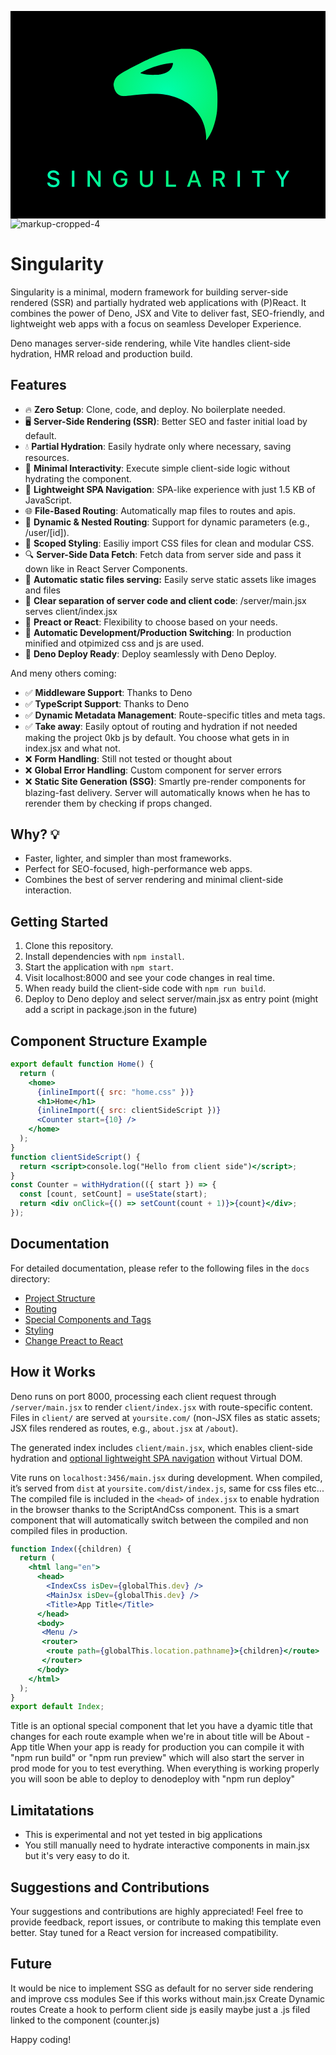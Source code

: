 <svg with="300px" height="auto" fill="none" xmlns="http://www.w3.org/2000/svg" viewBox="0 0 577 380"><path fill="#000" d="M0 0h577v380H0z"/><path d="M78.61 322.712c-6.632 0-10.884-3.357-11.29-8.301l-.021-.264h4.476l.02.224c.244 2.665 3.072 4.374 6.999 4.374 3.743 0 6.409-1.872 6.409-4.598v-.021c0-2.258-1.587-3.723-5.473-4.557l-3.215-.692c-5.96-1.261-8.524-4.028-8.524-8.361v-.021c.02-5.066 4.415-8.565 10.64-8.565 6.226 0 10.295 3.52 10.62 8.077l.02.285h-4.414l-.04-.265c-.387-2.4-2.686-4.15-6.247-4.13-3.438 0-5.981 1.608-5.981 4.374v.021c0 2.177 1.546 3.601 5.35 4.415l3.195.712c6.164 1.322 8.687 3.804 8.687 8.158v.02c0 5.616-4.374 9.115-11.21 9.115ZM112.49 322v-29.358h4.558V322h-4.558Zm28.589 0v-29.358h4.11l15.096 21.362h.305v-21.362h4.435V322h-4.109l-15.076-21.322h-.325V322h-4.436Zm60.368.712c-8.321 0-13.57-5.941-13.57-15.381v-.04c0-9.319 5.31-15.361 13.529-15.361 6.674 0 11.414 3.784 12.472 9.46l.041.204h-4.558l-.061-.204c-1.058-3.479-3.865-5.432-7.894-5.432-5.432 0-8.87 4.395-8.87 11.312v.041c0 7.019 3.459 11.373 8.972 11.373 4.802 0 8.077-3.032 8.118-7.548v-.651h-7.548v-3.683h12.044v3.642c0 7.446-4.984 12.268-12.675 12.268Zm47.49 0c-7.365 0-11.902-4.374-11.902-10.823v-19.247h4.557v18.901c0 4.252 2.665 7.141 7.345 7.141 4.679 0 7.324-2.889 7.324-7.141v-18.901h4.557v19.247c0 6.449-4.496 10.823-11.881 10.823Zm35.892-.712v-29.358h4.558v25.431h13.753V322h-18.311Zm38.497 0 10.6-29.358h4.923l10.6 29.358h-4.801l-2.645-7.935h-11.231L328.106 322h-4.781Zm12.879-24.211-4.212 12.614h8.789l-4.232-12.614h-.345ZM371.222 322v-29.358h11.576c6.022 0 9.765 3.499 9.765 8.952v.041c0 3.947-2.115 7.161-5.696 8.361L393.459 322h-5.27l-5.981-11.292h-6.429V322h-4.557Zm4.557-14.994h6.571c3.5 0 5.534-1.913 5.534-5.249v-.041c0-3.255-2.156-5.249-5.676-5.249h-6.429v10.539ZM415.72 322v-29.358h4.557V322h-4.557Zm36.035 0v-25.431h-9.236v-3.927h23.01v3.927h-9.216V322h-4.558Zm44.113 0v-12.024l-10.336-17.334h5.066l7.385 12.797h.346l7.386-12.797h5.065l-10.355 17.334V322h-4.557Z" fill="url(#a)"/><path fill="url(#b)" d="M176 59h220v181H176z"/><path d="M164 149.5V247h249V52H164v97.5Zm168.672-79.71c8.314 1.71 15.179 5.73 21.787 12.743 12.621 13.342 20.637 34.424 24.09 63.118.853 7.013.683 30.405-.213 37.76-2.089 16.678-6.737 32.201-12.791 42.892-2.345 4.19-6.609 10.434-7.12 10.434-.214 0-.256-1.411-.128-3.165.298-3.677-.341-9.45-1.834-16.848-2.942-14.625-9.422-26.471-21.02-38.701-11.384-11.974-31.21-21.553-50.994-24.674-14.24-2.224-30.911-2.053-54.575.47-20.125 2.138-20.807 2.181-24.132 2.01-8.315-.47-14.753-7.355-16.501-17.618-.639-3.635-.639-4.149.043-6.928 1.705-7.013 5.244-11.632 12.407-16.207 11.427-7.27 40.633-22.408 55.258-28.652 22.469-9.536 38.074-14.325 55.854-17.02.597-.128 4.562-.213 8.783-.256 5.671-.043 8.656.128 11.086.642Z" fill="#000"/><path d="M292.337 95.661c-16.713 2.224-31.508 6.628-47.966 14.155-6.566 3.036-7.376 3.848-4.562 4.575 7.418 1.968 15.093 2.737 24.942 2.523 7.462-.213 8.655-.342 13.26-1.582 11.129-2.95 16.97-8.082 19.23-16.891.341-1.369.511-2.694.383-2.865-.256-.428-1.449-.428-5.287.085Z" fill="#000"/><defs><radialGradient id="a" cx="0" cy="0" r="1" gradientUnits="userSpaceOnUse" gradientTransform="matrix(224 0 0 25 289 307)"><stop stop-color="#06EF6A"/><stop offset="1" stop-color="#00FEAD"/></radialGradient><radialGradient id="b" cx="0" cy="0" r="1" gradientUnits="userSpaceOnUse" gradientTransform="matrix(0 90.5 -110 0 286 149.5)"><stop stop-color="#00FEAD"/><stop offset="1" stop-color="#06EF6A"/></radialGradient></defs></svg>
![markup-cropped-4](https://github.com/user-attachments/assets/8ef76b38-bbde-45e0-80ee-3b264c6e91d7)

# Singularity

Singularity is a minimal, modern framework for building server-side rendered (SSR) and partially hydrated web applications with (P)React. It combines the power of Deno, JSX and Vite to deliver fast, SEO-friendly, and lightweight web apps with a focus on seamless Developer Experience.

Deno manages server-side rendering, while Vite handles client-side hydration, HMR reload and production build.

## Features

- 🔥 **Zero Setup**: Clone, code, and deploy. No boilerplate needed.
- 🖥️ **Server-Side Rendering (SSR)**: Better SEO and faster initial load by default.
- 💧 **Partial Hydration**: Easily hydrate only where necessary, saving resources.
- 🧩 **Minimal Interactivity**: Execute simple client-side logic without hydrating the component.
- 🚗 **Lightweight SPA Navigation**: SPA-like experience with just 1.5 KB of JavaScript.
- 🌐 **File-Based Routing**: Automatically map files to routes and apis.
- 🔗 **Dynamic & Nested Routing**: Support for dynamic parameters (e.g., /user/[id]).
- 🎨 **Scoped Styling**: Easiliy import CSS files for clean and modular CSS.
- 🔍 **Server-Side Data Fetch**: Fetch data from server side and pass it down like in React Server Components.
- 🤖 **Automatic static files serving:** Easily serve static assets like images and files
- 📁 **Clear separation of server code and client code**: /server/main.jsx serves client/index.jsx
- 🌟 **Preact or React**: Flexibility to choose based on your needs.
- 🔀 **Automatic Development/Production Switching**: In production minified and otpimized css and js are used.
- 🚀 **Deno Deploy Ready**: Deploy seamlessly with Deno Deploy.

And meny others coming:

- ✅ **Middleware Support**: Thanks to Deno
- ✅ **TypeScript Support**: Thanks to Deno
- ✅ **Dynamic Metadata Management**: Route-specific titles and meta tags.
- ✅ **Take away**: Easily optout of routing and hydration if not needed making the project 0kb js by default. You choose what gets in in index.jsx and what not.
- ❌ **Form Handling**: Still not tested or thought about
- ❌ **Global Error Handling**: Custom component for server errors
- ❌ **Static Site Generation (SSG)**: Smartly pre-render components for blazing-fast delivery. Server will automatically knows when he has to rerender them by checking if props changed.

## Why? 💡

- Faster, lighter, and simpler than most frameworks.
- Perfect for SEO-focused, high-performance web apps.
- Combines the best of server rendering and minimal client-side interaction.

## Getting Started

1. Clone this repository.
2. Install dependencies with `npm install`.
3. Start the application with `npm start`.
4. Visit localhost:8000 and see your code changes in real time.
5. When ready build the client-side code with `npm run build`.
6. Deploy to Deno deploy and select server/main.jsx as entry point (might add a script in package.json in the future)

## Component Structure Example

```jsx
export default function Home() {
  return (
    <home>
      {inlineImport({ src: "home.css" })}
      <h1>Home</h1>
      {inlineImport({ src: clientSideScript })}
      <Counter start={10} />
    </home>
  );
}
function clientSideScript() {
  return <script>console.log("Hello from client side")</script>;
}
const Counter = withHydration(({ start }) => {
  const [count, setCount] = useState(start);
  return <div onClick={() => setCount(count + 1)}>{count}</div>;
});
```

## Documentation

For detailed documentation, please refer to the following files in the `docs` directory:

- [Project Structure](docs/project-structure.md)
- [Routing](docs/routing.md)
- [Special Components and Tags](docs/special-components.md)
- [Styling](docs/styling.md)
- [Change Preact to React](docs/change-preact-to-react.md)

## How it Works

Deno runs on port 8000, processing each client request through `/server/main.jsx` to render `client/index.jsx` with route-specific content. Files in `client/` are served at `yoursite.com/` (non-JSX files as static assets; JSX files rendered as routes, e.g., `about.jsx` at `/about`).

The generated index includes `client/main.jsx`, which enables client-side hydration and [optional lightweight SPA navigation](https://github.com/andreafuturi/lightweight-router) without Virtual DOM.

Vite runs on `localhost:3456/main.jsx` during development. When compiled, it’s served from `dist` at `yoursite.com/dist/index.js`, same for css files etc...
The compiled file is included in the `<head>` of `index.jsx` to enable hydration in the browser thanks to the ScriptAndCss component.
This is a smart component that will automatically switch between the compiled and non compiled files in production.

```jsx
function Index({children) {
  return (
    <html lang="en">
      <head>
        <IndexCss isDev={globalThis.dev} />
        <MainJsx isDev={globalThis.dev} />
        <Title>App Title</Title>
      </head>
      <body>
       <Menu />
       <router>
        <route path={globalThis.location.pathname}>{children}</route>
       </router>
      </body>
    </html>
  );
}
export default Index;
```

Title is an optional special component that let you have a dyamic title that changes for each route example when we're in about title will be About - App title
When your app is ready for production you can compile it with "npm run build" or "npm run preview" which will also start the server in prod mode for you to test everything.
When everything is working properly you will soon be able to deploy to denodeploy with "npm run deploy"

## Limitatations

- This is experimental and not yet tested in big applications
- You still manually need to hydrate interactive components in main.jsx but it's very easy to do it.

## Suggestions and Contributions

Your suggestions and contributions are highly appreciated! Feel free to provide feedback, report issues, or contribute to making this template even better. Stay tuned for a React version for increased compatibility.

## Future

It would be nice to implement SSG as default for no server side rendering and improve css modules
See if this works without main.jsx
Create Dynamic routes
Create a hook to perform client side js easily
maybe just a .js filed linked to the component (counter.js)

Happy coding!
